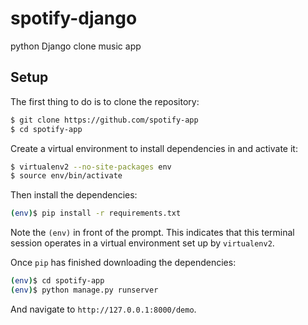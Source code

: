 # spotify-django
python Django clone music app




## Setup

The first thing to do is to clone the repository:

```sh
$ git clone https://github.com/spotify-app
$ cd spotify-app
```

Create a virtual environment to install dependencies in and activate it:

```sh
$ virtualenv2 --no-site-packages env
$ source env/bin/activate
```

Then install the dependencies:

```sh
(env)$ pip install -r requirements.txt
```
Note the `(env)` in front of the prompt. This indicates that this terminal
session operates in a virtual environment set up by `virtualenv2`.

Once `pip` has finished downloading the dependencies:
```sh
(env)$ cd spotify-app
(env)$ python manage.py runserver
```
And navigate to `http://127.0.0.1:8000/demo`.
